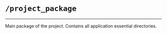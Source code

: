 # `/project_package`

---

Main package of the project. Contains all application essential directories.